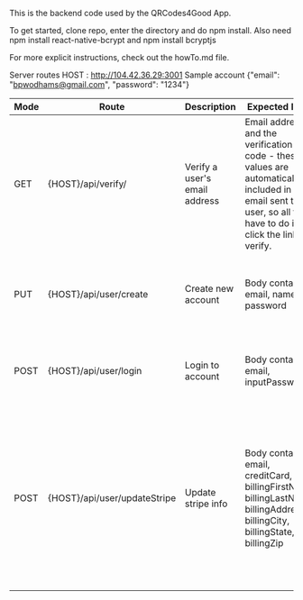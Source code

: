 This is the backend code used by the QRCodes4Good App.

To get started, clone repo, enter the directory and do npm install.
Also need npm install react-native-bcrypt  and npm install bcryptjs

For more explicit instructions, check out the howTo.md file.

Server routes
HOST : http://104.42.36.29:3001
Sample account {"email": "bpwodhams@gmail.com", "password": "1234"}

| Mode | Route | Description | Expected Input | Sample Usage |
| ---- | ----- | ----------- | -------------- | ------------ |
| GET  |  {HOST}/api/verify/ | Verify a user's email address | Email address and the verification code - these values are automatically included in the email sent to the user, so all they have to do is click the link to verify. | /api/verify/:email&:code |
| PUT | {HOST}/api/user/create | Create new account | Body containing email, name, password | /api/create  with request body of {"email": "random@gmail.com", "name": "Random Name", "password": "randomPassword"} |
| POST | {HOST}/api/user/login | Login to account | Body containing email, inputPassword | /api/user/login  with request body of {"email": "random@gmail.com", "inputPassword": "randomPassword"} |
| POST | {HOST}/api/user/updateStripe | Update stripe info | Body containing email, creditCard, cvv, billingFirstName, billingLastName, billingAddress, billingCity, billingState, billingZip | /api/user/updateStripe   with request body of {"email": "random@gmail.com", "creditCard": "123456789", "cvv": "123", "billingFirstName": "First", "billingLastName": "Last", "billingAddress": "123 Random Street", "billingCity": "Tucson", "billingState": "AZ", "billingZip": "12345"} |
